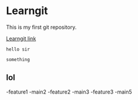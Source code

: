 # Learngit
This is my first git repository.

[Learngit link](https://github.com/Nikhil-123456789/Learngit.git)

`hello sir`

```
something
```
## lol

-feature1
-main2
-feature2
-main3
-feature3
-main5